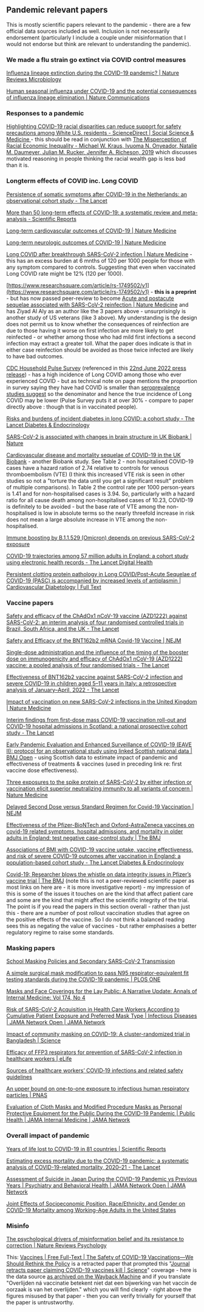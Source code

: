 ## Pandemic relevant papers

This is mostly scientific papers relevant to the pandemic - there are a few official data sources included as well. Inclusion is not necessarily endorsement (particularly I include a couple under misinformation that I would not endorse but think are relevant to understanding the pandemic).

### We made a flu strain go extinct via COVID control measures

[Influenza lineage extinction during the COVID-19 pandemic? \| Nature Reviews Microbiology](https://www.nature.com/articles/s41579-021-00642-4)

[Human seasonal influenza under COVID-19 and the potential consequences of influenza lineage elimination \| Nature Communications](https://www.nature.com/articles/s41467-022-29402-5)

### Responses to a pandemic

[Highlighting COVID-19 racial disparities can reduce support for safety precautions among White U.S. residents - ScienceDirect \| Social Science & Medicine ](https://www.sciencedirect.com/science/article/pii/S027795362200257X) - this should be read in conjunction with [The Misperception of Racial Economic Inequality - Michael W. Kraus, Ivuoma N. Onyeador, Natalie M. Daumeyer, Julian M. Rucker, Jennifer A. Richeson, 2019](https://doi.org/10.1177/1745691619863049) which discusses motivated reasoning in people thinking the racial wealth gap is less bad than it is.

### Longterm effects of COVID inc. Long COVID

[Persistence of somatic symptoms after COVID-19 in the Netherlands: an observational cohort study - The Lancet](https://www.thelancet.com/journals/lancet/article/PIIS0140-6736(22)01214-4/fulltext)

[More than 50 long-term effects of COVID-19: a systematic review and meta-analysis - Scientific Reports](https://www.nature.com/articles/s41598-021-95565-8)

[Long-term cardiovascular outcomes of COVID-19 \| Nature Medicine](https://www.nature.com/articles/s41591-022-01689-3)

[Long-term neurologic outcomes of COVID-19 \| Nature Medicine](https://www.nature.com/articles/s41591-022-02001-z)

[Long COVID after breakthrough SARS-CoV-2 infection \| Nature Medicine](https://www.nature.com/articles/s41591-022-01840-0) - this has an excess burden at 6 mnths of 120 per 1000 people for those with any symptom compared to controls. Suggesting that even when vaccinated Long COVID rate might be 12% (120 per 1000).

[https://www.researchsquare.com/article/rs-1749502/v1](https://www.researchsquare.com/article/rs-1749502/v1) - **this is a preprint** - but has now passed peer-review to become [Acute and postacute sequelae associated with SARS-CoV-2 reinfection \| Nature Medicine](https://www.nature.com/articles/s41591-022-02051-3) and has Ziyad Al Aly as an author like the 3 papers above - unsurprisingly is another study of US veterans (like 3 above). My understanding is the design does not permit us to know whether the consequences of reinfection are due to those having it worse on first infection are more likely to get reinfected - or whether among those who had mild first infections a second infection may extract a greater toll. What the paper does indicate is that in either case reinfection should be avoided as those twice infected are likely to have bad outcomes. 

[CDC Household Pulse Survey](https://www.cdc.gov/nchs/covid19/pulse/long-covid.htm) (referenced in this [22nd June 2022 press release](https://www.cdc.gov/nchs/pressroom/nchs_press_releases/2022/20220622.htm)) - has a high incidence of Long COVID among those who ever experienced COVID - but as technical note on page mentions the proportion in survey saying they have had COVID is smaller than [seroprevalence studies suggest](https://www.cdc.gov/mmwr/volumes/71/wr/mm7117e3.htm) so the denominator and hence the true incidence of Long COVID may be lower (Pulse Survey puts it at over 30% - compare to paper directly above : though that is in vaccinated people).

[Risks and burdens of incident diabetes in long COVID: a cohort study - The Lancet Diabetes & Endocrinology](https://www.thelancet.com/journals/landia/article/PIIS2213-8587(22)00044-4/fulltext)

[SARS-CoV-2 is associated with changes in brain structure in UK Biobank \| Nature](https://www.nature.com/articles/s41586-022-04569-5)

[Cardiovascular disease and mortality sequelae of COVID-19 in the UK Biobank](https://heart.bmj.com/content/early/2022/09/21/heartjnl-2022-321492) - another Biobank study. See Table 2 - non hospitalised COVID-19 cases have a hazard ration of 2.74 relative to controls for venous thromboembolism (VTE) (I think this increased VTE risk is seen in other studies so not a "torture the data until you get a significant result" problem of multiple comparisons). In Table 2 the control rate per 1000 person-years is 1.41 and for non-hospitalised cases is 3.94. So, particularly with a hazard ratio for all cause death among non-hospitalised cases of 10.23, COVID-19 is definitely to be avoided - but the base rate of VTE among the non-hospitalised is low in absolute terms so the nearly threefold increase in risk does not mean a large absolute increase in VTE among the non-hospitalised.

[Immune boosting by B.1.1.529 (Omicron) depends on previous SARS-CoV-2 exposure](https://www.science.org/doi/10.1126/science.abq1841)

[COVID-19 trajectories among 57 million adults in England: a cohort study using electronic health records - The Lancet Digital Health](https://www.thelancet.com/journals/landig/article/PIIS2589-7500(22)00091-7/fulltext)

[Persistent clotting protein pathology in Long COVID/Post-Acute Sequelae of COVID-19 (PASC) is accompanied by increased levels of antiplasmin \| Cardiovascular Diabetology \| Full Text](https://cardiab.biomedcentral.com/articles/10.1186/s12933-021-01359-7)

### Vaccine papers

[Safety and efficacy of the ChAdOx1 nCoV-19 vaccine (AZD1222) against SARS-CoV-2: an interim analysis of four randomised controlled trials in Brazil, South Africa, and the UK - The Lancet](https://www.thelancet.com/journals/lancet/article/PIIS0140-6736(20)32661-1/fulltext)

[Safety and Efficacy of the BNT162b2 mRNA Covid-19 Vaccine \| NEJM](https://www.nejm.org/doi/full/10.1056/NEJMoa2034577)

[Single-dose administration and the influence of the timing of the booster dose on immunogenicity and efficacy of ChAdOx1 nCoV-19 (AZD1222) vaccine: a pooled analysis of four randomised trials - The Lancet](https://www.thelancet.com/journals/lancet/article/PIIS0140-6736(21)00432-3/fulltext)

[Effectiveness of BNT162b2 vaccine against SARS-CoV-2 infection and severe COVID-19 in children aged 5–11 years in Italy: a retrospective analysis of January–April, 2022 - The Lancet](https://www.thelancet.com/journals/lancet/article/PIIS0140-6736(22)01185-0/fulltext)

[Impact of vaccination on new SARS-CoV-2 infections in the United Kingdom \| Nature Medicine](https://www.nature.com/articles/s41591-021-01410-w)

[Interim findings from first-dose mass COVID-19 vaccination roll-out and COVID-19 hospital admissions in Scotland: a national prospective cohort study - The Lancet](https://www.thelancet.com/journals/lancet/article/PIIS0140-6736(21)00677-2/fulltext)

[Early Pandemic Evaluation and Enhanced Surveillance of COVID-19 (EAVE II): protocol for an observational study using linked Scottish national data \| BMJ Open](https://bmjopen.bmj.com/content/10/6/e039097) - using Scottish data to estimate impact of pandemic and effectiveness of treatments & vaccines (used in preceding link re: first vaccine dose effectiveness).

[Three exposures to the spike protein of SARS-CoV-2 by either infection or vaccination elicit superior neutralizing immunity to all variants of concern \| Nature Medicine](https://www.nature.com/articles/s41591-022-01715-4)

[Delayed Second Dose versus Standard Regimen for Covid-19 Vaccination \| NEJM](https://www.nejm.org/doi/full/10.1056/NEJMclde2101987)

[Effectiveness of the Pfizer-BioNTech and Oxford-AstraZeneca vaccines on covid-19 related symptoms, hospital admissions, and mortality in older adults in England: test negative case-control study \| The BMJ](https://www.bmj.com/content/373/bmj.n1088)

[Associations of BMI with COVID-19 vaccine uptake, vaccine effectiveness, and risk of severe COVID-19 outcomes after vaccination in England: a population-based cohort study - The Lancet Diabetes & Endocrinology](https://www.thelancet.com/journals/landia/article/PIIS2213-8587(22)00158-9/fulltext)

[Covid-19: Researcher blows the whistle on data integrity issues in Pfizer’s vaccine trial \| The BMJ](https://www.bmj.com/content/375/bmj.n2635) (note this is not a peer-reviewed scientific paper as most links on here are - it is more investigative report) - my impression of this is some of the issues it touches on are the kind that affect patient care and some are the kind that might affect the scientific integrity of the trial. The point is if you read the papers in this section overall - rather than just this - there are a number of post rollout vaccination studies that agree on the positive effects of the vaccine. So I do not think a balanced reading sees this as negating the value of vaccines - but rather emphasises a better regulatory regime to raise some standards.

### Masking papers

[School Masking Policies and Secondary SARS-CoV-2 Transmission](https://publications.aap.org/pediatrics/article/149/6/e2022056687/185379/School-Masking-Policies-and-Secondary-SARS-CoV-2)

[A simple surgical mask modification to pass N95 respirator-equivalent fit testing standards during the COVID-19 pandemic \| PLOS ONE](https://journals.plos.org/plosone/article?id=10.1371/journal.pone.0272834)

[Masks and Face Coverings for the Lay Public: A Narrative Update: Annals of Internal Medicine: Vol 174, No 4](https://www.acpjournals.org/doi/10.7326/M20-6625)

[Risk of SARS-CoV-2 Acquisition in Health Care Workers According to Cumulative Patient Exposure and Preferred Mask Type \| Infectious Diseases \| JAMA Network Open \| JAMA Network](https://jamanetwork.com/journals/jamanetworkopen/fullarticle/2795150)

[Impact of community masking on COVID-19: A cluster-randomized trial in Bangladesh \| Science](https://www.science.org/doi/10.1126/science.abi9069)

[Efficacy of FFP3 respirators for prevention of SARS-CoV-2 infection in healthcare workers \| eLife](https://elifesciences.org/articles/71131)

[Sources of healthcare workers’ COVID‑19 infections and related safety guidelines](http://ijomeh.eu/Sources-of-healthcare-workers-COVID-19-infections-and-related-safety-guidelines,132898,0,2.html)

[An upper bound on one-to-one exposure to infectious human respiratory particles \| PNAS](https://www.pnas.org/doi/10.1073/pnas.2110117118)

[Evaluation of Cloth Masks and Modified Procedure Masks as Personal Protective Equipment for the Public During the COVID-19 Pandemic \| Public Health \| JAMA Internal Medicine \| JAMA Network](https://jamanetwork.com/journals/jamainternalmedicine/fullarticle/2774266)

### Overall impact of pandemic

[Years of life lost to COVID-19 in 81 countries \| Scientific Reports](https://www.nature.com/articles/s41598-021-83040-3)

[Estimating excess mortality due to the COVID-19 pandemic: a systematic analysis of COVID-19-related mortality, 2020–21 - The Lancet](https://www.thelancet.com/journals/lancet/article/PIIS0140-6736(21)02796-3/fulltext)

[Assessment of Suicide in Japan During the COVID-19 Pandemic vs Previous Years \| Psychiatry and Behavioral Health \| JAMA Network Open \| JAMA Network](https://jamanetwork.com/journals/jamanetworkopen/fullarticle/2775740)

[Joint Effects of Socioeconomic Position, Race/Ethnicity, and Gender on COVID-19 Mortality among Working-Age Adults in the United States](https://www.mdpi.com/1660-4601/19/9/5479/htm#)

### Misinfo

[The psychological drivers of misinformation belief and its resistance to correction \| Nature Reviews Psychology](https://www.nature.com/articles/s44159-021-00006-y)

This: [Vaccines \| Free Full-Text \| The Safety of COVID-19 Vaccinations—We Should Rethink the Policy](https://www.mdpi.com/2076-393X/9/7/693/htm) is a retracted paper that prompted this "[Journal retracts paper claiming COVID-19 vaccines kill \| Science](https://www.science.org/doi/10.1126/science.373.6551.147)" coverage - here is the data source [as archived on the Wayback Machine](http://web.archive.org/web/20210531183355/https://www.lareb.nl/pages/update-van-bijwerkingen) and if you translate "Overlijden ná vaccinatie betekent niet dat een bijwerking van het vaccin de oorzaak is van het overlijden." which you will find clearly - right above the figures misused by that paper - then you can verify trivially for yourself that the paper is untrustworthy.
